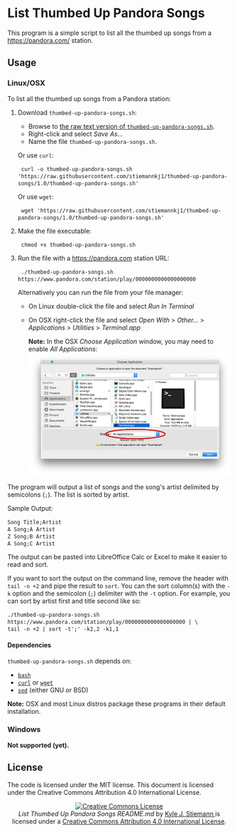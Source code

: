 # List Thumbed Up Pandora Songs

This program is a simple script to list all the thumbed up songs from a
https://pandora.com/ station.

## Usage

### Linux/OSX

To list all the thumbed up songs from a Pandora station:

1. Download `thumbed-up-pandora-songs.sh`:

	- Browse to [the raw text version of
	`thumbed-up-pandora-songs.sh`](https://raw.githubusercontent.com/stiemannkj1/thumbed-up-pandora-songs/1.0/thumbed-up-pandora-songs.sh).
	- Right-click and select *Save As...*
	- Name the file `thumbed-up-pandora-songs.sh`.

	Or use `curl`:

		curl -o thumbed-up-pandora-songs.sh 'https://raw.githubusercontent.com/stiemannkj1/thumbed-up-pandora-songs/1.0/thumbed-up-pandora-songs.sh'

	Or use `wget`:

		wget 'https://raw.githubusercontent.com/stiemannkj1/thumbed-up-pandora-songs/1.0/thumbed-up-pandora-songs.sh'

2. Make the file executable:

		chmod +x thumbed-up-pandora-songs.sh

3. Run the file with a https://pandora.com station URL:

		./thumbed-up-pandora-songs.sh https://www.pandora.com/station/play/0000000000000000000

	Alternatively you can run the file from your file manager:

	- On Linux double-click the file and select *Run In Terminal*
	- On OSX right-click the file and select *Open With* > *Other...* >
	  *Applications* > *Utilities* > *Terminal.app*

		**Note:** In the OSX *Choose Application* window, you may need to
		enable *All Applications*:
		![Enable All Applications.](./choose-application.jpg)

The program will output a list of songs and the song's artist delimited by
semicolons (`;`). The list is sorted by artist.

Sample Output:

```
Song Title;Artist
A Song;A Artist
Z Song;B Artist
A Song;C Artist
```

The output can be pasted into LibreOffice Calc or Excel to make it easier to
read and sort.

If you want to sort the output on the command line, remove the header with `tail
-n +2` and pipe the result to `sort`. You can the sort column(s) with the `-k`
option and the semicolon (`;`) delimiter with the `-t` option. For example, you
can sort by artist first and title second like so:

	./thumbed-up-pandora-songs.sh https://www.pandora.com/station/play/0000000000000000000 | \
	tail -n +2 | sort -t';' -k2,2 -k1,1

#### Dependencies

`thumbed-up-pandora-songs.sh` depends on:

- [`bash`](https://www.gnu.org/software/bash/)
- [`curl`](https://curl.haxx.se/) or [`wget`](https://www.gnu.org/software/wget/)
- [`sed`](https://www.gnu.org/software/sed/) (either GNU or BSD)

**Note:** OSX and most Linux distros package these programs in their default
installation.

### Windows

**Not supported (yet).**

## License

The code is licensed under the MIT license. This document is licensed under the Creative Commons Attribution 4.0 International License.

<p align="center">
	<a rel="license" href="https://creativecommons.org/licenses/by/4.0/">
		<img alt="Creative Commons License" style="border-width:0" src="https://i.creativecommons.org/l/by/4.0/88x31.png" />
	</a>
	<br />
	<span xmlns:dct="https://purl.org/dc/terms/" href="https://purl.org/dc/dcmitype/Text" property="dct:title" rel="dct:type"> <em>List Thumbed Up Pandora Songs README.md</em> </span> by <a xmlns:cc="https://creativecommons.org/ns#" rel="cc:attributionURL" href="https://github.com/stiemannkj1/thumbed-up-pandora-songs/blob/master/README.md" property="cc:attributionName"> Kyle J. Stiemann </a> is licensed under a <a rel="license" href="https://creativecommons.org/licenses/by/4.0/">Creative Commons Attribution 4.0 International License</a>.
</p>
